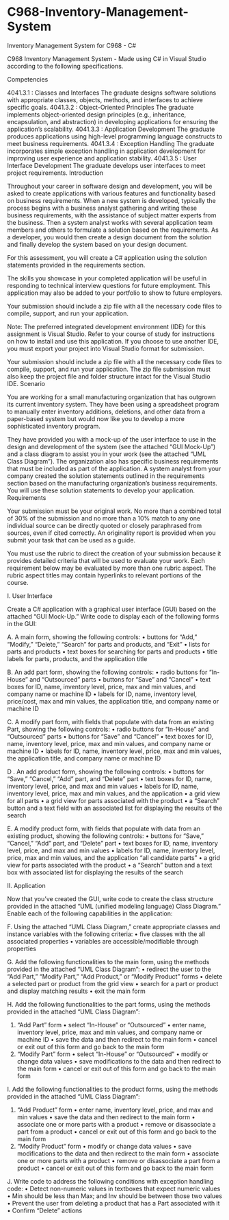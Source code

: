 # C968-Inventory-Management-System
Inventory Management System for C968 - C#


C968 Inventory Management System - Made using C# in Visual Studio according to the following specifications.

Competencies

4041.3.1 : Classes and Interfaces
The graduate designs software solutions with appropriate classes, objects, methods, and interfaces to achieve specific goals.
4041.3.2 : Object-Oriented Principles
The graduate implements object-oriented design principles (e.g., inheritance, encapsulation, and abstraction) in developing applications for ensuring the application’s scalability.
4041.3.3 : Application Development
The graduate produces applications using high-level programming language constructs to meet business requirements.
4041.3.4 : Exception Handling
The graduate incorporates simple exception handling in application development for improving user experience and application stability.
4041.3.5 : User Interface Development
The graduate develops user interfaces to meet project requirements.
Introduction

Throughout your career in software design and development, you will be asked to create applications with various features and functionality based on business requirements. When a new system is developed, typically the process begins with a business analyst gathering and writing these business requirements, with the assistance of subject matter experts from the business. Then a system analyst works with several application team members and others to formulate a solution based on the requirements. As a developer, you would then create a design document from the solution and finally develop the system based on your design document.

For this assessment, you will create a C# application using the solution statements provided in the requirements section.

The skills you showcase in your completed application will be useful in responding to technical interview questions for future employment. This application may also be added to your portfolio to show to future employers.

Your submission should include a zip file with all the necessary code files to compile, support, and run your application.

Note: The preferred integrated development environment (IDE) for this assignment is Visual Studio. Refer to your course of study for instructions on how to install and use this application. If you choose to use another IDE, you must export your project into Visual Studio format for submission. 

Your submission should include a zip file with all the necessary code files to compile, support, and run your application. The zip file submission must also keep the project file and folder structure intact for the Visual Studio IDE.
Scenario

You are working for a small manufacturing organization that has outgrown its current inventory system. They have been using a spreadsheet program to manually enter inventory additions, deletions, and other data from a paper-based system but would now like you to develop a more sophisticated inventory program.

They have provided you with a mock-up of the user interface to use in the design and development of the system (see the attached “GUI Mock-Up”) and a class diagram to assist you in your work (see the attached “UML Class Diagram”). The organization also has specific business requirements that must be included as part of the application. A system analyst from your company created the solution statements outlined in the requirements section based on the manufacturing organization’s business requirements. You will use these solution statements to develop your application.
Requirements

Your submission must be your original work. No more than a combined total of 30% of the submission and no more than a 10% match to any one individual source can be directly quoted or closely paraphrased from sources, even if cited correctly. An originality report is provided when you submit your task that can be used as a guide.

You must use the rubric to direct the creation of your submission because it provides detailed criteria that will be used to evaluate your work. Each requirement below may be evaluated by more than one rubric aspect. The rubric aspect titles may contain hyperlinks to relevant portions of the course.

I. User Interface

Create a C# application with a graphical user interface (GUI) based on the attached “GUI Mock-Up.” Write code to display each of the following forms in the GUI:

A.  A main form, showing the following controls:
•  buttons for “Add,” “Modify,” “Delete,” “Search” for parts and products, and “Exit”
•  lists for parts and products
• text boxes for searching for parts and products
•  title labels for parts, products, and the application title

B.  An add part form, showing the following controls:
•  radio buttons for “In-House” and “Outsourced” parts
•  buttons for “Save” and “Cancel”
•  text boxes for ID, name, inventory level, price, max and min values, and company name or machine ID
•  labels for ID, name, inventory level, price/cost, max and min values, the application title, and company name or machine ID

C.  A modify part form, with fields that populate with data from an existing Part, showing the following controls:
•  radio buttons for “In-House” and “Outsourced” parts
•  buttons for “Save” and “Cancel”
•  text boxes for ID, name, inventory level, price, max and min values, and company name or machine ID
•  labels for ID, name, inventory level, price, max and min values, the application title, and company name or machine ID

D .  An add product form, showing the following controls:
•  buttons for “Save,” “Cancel,” “Add” part, and “Delete” part
•  text boxes for ID, name, inventory level, price, and max and min values
•  labels for ID, name, inventory level, price, max and min values, and the application
•  a grid view for all parts
•  a grid view for parts associated with the product
•  a “Search” button and a text field with an associated list for displaying the results of the search

E.  A modify product form, with fields that populate with data from an existing product, showing the following controls:
•  buttons for “Save,” “Cancel,” “Add” part, and “Delete” part
•  text boxes for ID, name, inventory level, price, and max and min values
•  labels for ID, name, inventory level, price, max and min values, and the application “all candidate parts”
•  a grid view for parts associated with the product
•  a “Search” button and a text box with associated list for displaying the results of the search

II. Application

Now that you’ve created the GUI, write code to create the class structure provided in the attached “UML (unified modeling language) Class Diagram.” Enable each of the following capabilities in the application:

F.  Using the attached “UML Class Diagram,” create appropriate classes and instance variables with the following criteria:
•  five classes with the all associated properties
•  variables are accessible/modifiable through properties

G.  Add the following functionalities to the main form, using the methods provided in the attached “UML Class Diagram”:
•  redirect the user to the “Add Part,” “Modify Part,” “Add Product,” or “Modify Product” forms
•  delete a selected part or product from the grid view
•  search for a part or product and display matching results
•  exit the main form

H.  Add the following functionalities to the part forms, using the methods provided in the attached “UML Class Diagram”:
1.   “Add Part” form
•  select “In-House” or “Outsourced”
•  enter name, inventory level, price, max and min values, and company name or machine ID
•  save the data and then redirect to the main form
•  cancel or exit out of this form and go back to the main form
2.   “Modify Part” form
•  select “In-House” or “Outsourced”
•  modify or change data values
•  save modifications to the data and then redirect to the main form
•  cancel or exit out of this form and go back to the main form

I.  Add the following functionalities to the product forms, using the methods provided in the attached “UML Class Diagram”:
1.   “Add Product” form
•  enter name, inventory level, price, and max and min values
•  save the data and then redirect to the main form
•  associate one or more parts with a product
•  remove or disassociate a part from a product
•  cancel or exit out of this form and go back to the main form
2.   “Modify Product” form
•  modify or change data values
•  save modifications to the data and then redirect to the main form
•  associate one or more parts with a product
•  remove or disassociate a part from a product
•  cancel or exit out of this form and go back to the main form

J.  Write code to address the following conditions with exception handling code:
•  Detect non-numeric values in textboxes that expect numeric values
•  Min should be less than Max; and Inv should be between those two values
•  Prevent the user from deleting a product that has a Part associated with it
•  Confirm “Delete” actions
